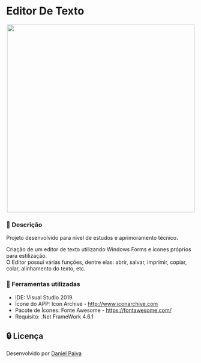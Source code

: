 # Editor De Texto

<p align="center">
  <img src="https://i.imgur.com/m9P7fBd.png" width="500">
</p>

### :scroll: Descrição

Projeto desenvolvido para nível de estudos e aprimoramento técnico.

Criação de um editor de texto utilizando Windows Forms e ícones próprios para estilização. <br>
O Editor possui várias funções, dentre elas: abrir, salvar, imprimir, copiar, colar, alinhamento do texto, etc.

### :toolbox: Ferramentas utilizadas

- IDE: Visual Studio 2019 <br>
- Ícone do APP: Icon Archive - http://www.iconarchive.com <br>
- Pacote de Ícones: Fonte Awesome - https://fontawesome.com/ <br>
- Requisito: .Net FrameWork 4.6.1 <br>

## :lock: Licença

Desenvolvido por <a href="https://www.linkedin.com/in/danhpaiva/">Daniel Paiva</a>
